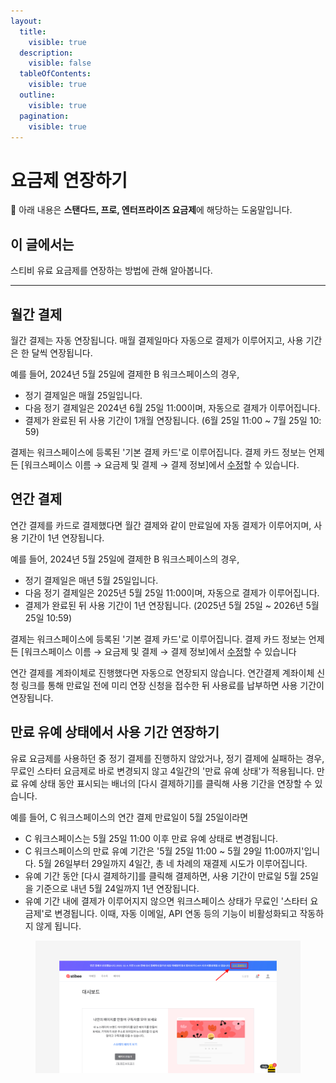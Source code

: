 ```yaml
---
layout:
  title:
    visible: true
  description:
    visible: false
  tableOfContents:
    visible: true
  outline:
    visible: true
  pagination:
    visible: true
---
```


# 요금제 연장하기

💬 아래 내용은 **스탠다드, 프로, 엔터프라이즈 요금제**에 해당하는 도움말입니다.

## 이 글에서는

스티비 유료 요금제를 연장하는 방법에 관해 알아봅니다.

***

## 월간 결제 <a href="#h_4810ac59c4" id="h_4810ac59c4"></a>

월간 결제는 자동 연장됩니다. 매월 결제일마다 자동으로 결제가 이루어지고, 사용 기간은 한 달씩 연장됩니다.

예를 들어, 2024년 5월 25일에 결제한 B 워크스페이스의 경우,

* 정기 결제일은 매월 25일입니다.
* 다음 정기 결제일은 2024년 6월 25일 11:00이며, 자동으로 결제가 이루어집니다.
* 결제가 완료된 뒤 사용 기간이 1개월 연장됩니다. (6월 25일 11:00 \~ 7월 25일 10: 59)

결제는 워크스페이스에 등록된 '기본 결제 카드'로 이루어집니다. 결제 카드 정보는 언제든 \[워크스페이스 이름 → 요금제 및 결제 → 결제 정보]에서 [수정](information/modify.md)할 수 있습니다.&#x20;



## 연간 결제 <a href="#h_fd01ec8a76" id="h_fd01ec8a76"></a>

연간 결제를 카드로 결제했다면 월간 결제와 같이 만료일에 자동 결제가 이루어지며, 사용 기간이 1년 연장됩니다.

예를 들어, 2024년 5월 25일에 결제한 B 워크스페이스의 경우,

* 정기 결제일은 매년 5월 25일입니다.
* 다음 정기 결제일은 2025년 5월 25일 11:00이며, 자동으로 결제가 이루어집니다.&#x20;
* 결제가 완료된 뒤 사용 기간이 1년 연장됩니다. (2025년 5월 25일 \~ 2026년 5월 25일 10:59)

결제는 워크스페이스에 등록된 '기본 결제 카드'로 이루어집니다. 결제 카드 정보는 언제든 \[워크스페이스 이름 → 요금제 및 결제 → 결제 정보]에서 [수정](information/modify.md)할 수 있습니다

연간 결제를 계좌이체로 진행했다면 자동으로 연장되지 않습니다. 연간결제 계좌이체 신청 링크를 통해 만료일 전에 미리 연장 신청을 접수한 뒤 사용료를 납부하면 사용 기간이 연장됩니다.



## 만료 유예 상태에서 사용 기간 연장하기 <a href="#h_01gsay49sm8pmra3cnecrfyjnr" id="h_01gsay49sm8pmra3cnecrfyjnr"></a>

유료 요금제를 사용하던 중 정기 결제를 진행하지 않았거나, 정기 결제에 실패하는 경우, 무료인 스타터 요금제로 바로 변경되지 않고 4일간의 '만료 유예 상태'가 적용됩니다. 만료 유예 상태 동안 표시되는 배너의 \[다시 결제하기]를 클릭해 사용 기간을 연장할 수 있습니다.

예를 들어, C 워크스페이스의 연간 결제 만료일이 5월 25일이라면

* C 워크스페이스는 5월 25일 11:00 이후 만료 유예 상태로 변경됩니다.
* C 워크스페이스의 만료 유예 기간은 '5월 25일 11:00 \~ 5월 29일 11:00까지'입니다. 5월 26일부터 29일까지 4일간, 총 네 차례의 재결제 시도가 이루어집니다.
* 유예 기간 동안 \[다시 결제하기]를 클릭해 결제하면, 사용 기간이 만료일 5월 25일을 기준으로 내년 5월 24일까지 1년 연장됩니다.
* 유예 기간 내에 결제가 이루어지지 않으면 워크스페이스 상태가 무료인 '스타터 요금제'로 변경됩니다. 이때, 자동 이메일, API 연동 등의 기능이 비활성화되고 작동하지 않게 됩니다.&#x20;

<figure><img src="../.gitbook/assets/image (91).png" alt=""><figcaption></figcaption></figure>

